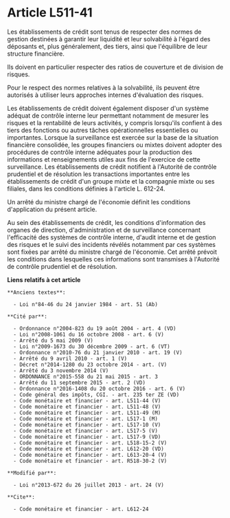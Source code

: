 # Article L511-41

Les établissements de crédit sont tenus de respecter des normes de gestion destinées à garantir leur liquidité et leur
solvabilité à l'égard des déposants et, plus généralement, des tiers, ainsi que l'équilibre de leur structure financière. 

Ils doivent en particulier respecter des ratios de couverture et de division de risques. 

Pour le respect des normes relatives à la solvabilité, ils peuvent être autorisés à utiliser leurs approches internes
d'évaluation des risques. 

Les établissements de crédit doivent également disposer d'un système adéquat de contrôle interne leur permettant notamment de
mesurer les risques et la rentabilité de leurs activités, y compris lorsqu'ils confient à des tiers des fonctions ou autres
tâches opérationnelles essentielles ou importantes. Lorsque la surveillance est exercée sur la base de la situation
financière consolidée, les groupes financiers ou mixtes doivent adopter des procédures de contrôle interne adéquates pour la
production des informations et renseignements utiles aux fins de l'exercice de cette surveillance. Les établissements de
crédit notifient à l'Autorité de contrôle prudentiel et de résolution les transactions importantes entre les établissements
de crédit d'un groupe mixte et la compagnie mixte ou ses filiales, dans les conditions définies à l'article L. 612-24. 

Un arrêté du ministre chargé de l'économie définit les conditions d'application du présent article. 

Au sein des établissements de crédit, les conditions d'information des organes de direction, d'administration et de
surveillance concernant l'efficacité des systèmes de contrôle interne, d'audit interne et de gestion des risques et le suivi
des incidents révélés notamment par ces systèmes sont fixées par arrêté du ministre chargé de l'économie. Cet arrêté prévoit
les conditions dans lesquelles ces informations sont transmises à l'Autorité de contrôle prudentiel et de résolution.

**Liens relatifs à cet article**

	**Anciens textes**:

	  - Loi n°84-46 du 24 janvier 1984 - art. 51 (Ab)

	**Cité par**:

	  - Ordonnance n°2004-823 du 19 août 2004 - art. 4 (VD)
	  - Loi n°2008-1061 du 16 octobre 2008 - art. 6 (V)
	  - Arrêté du 5 mai 2009 (V)
	  - Loi n°2009-1673 du 30 décembre 2009 - art. 6 (VT)
	  - Ordonnance n°2010-76 du 21 janvier 2010 - art. 19 (V)
	  - Arrêté du 9 avril 2010 - art. 1 (V)
	  - Décret n°2014-1280 du 23 octobre 2014 - art. (V)
	  - Arrêté du 3 novembre 2014 (V)
	  - ORDONNANCE n°2015-558 du 21 mai 2015 - art. 3
	  - Arrêté du 11 septembre 2015 - art. 2 (VD)
	  - Ordonnance n°2016-1408 du 20 octobre 2016 - art. 6 (V)
	  - Code général des impôts, CGI. - art. 235 ter ZE (VD)
	  - Code monétaire et financier - art. L511-44 (V)
	  - Code monétaire et financier - art. L511-48 (V)
	  - Code monétaire et financier - art. L511-49 (M)
	  - Code monétaire et financier - art. L517-1 (M)
	  - Code monétaire et financier - art. L517-10 (V)
	  - Code monétaire et financier - art. L517-5 (V)
	  - Code monétaire et financier - art. L517-9 (VD)
	  - Code monétaire et financier - art. L518-15-2 (V)
	  - Code monétaire et financier - art. L612-20 (VD)
	  - Code monétaire et financier - art. L613-20-4 (V)
	  - Code monétaire et financier - art. R518-30-2 (V)

	**Modifié par**:

	  - Loi n°2013-672 du 26 juillet 2013 - art. 24 (V)

	**Cite**:

	  - Code monétaire et financier - art. L612-24
